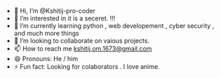 - 👋 Hi, I’m @Kshitij-pro-coder
- 👀 I’m interested in it is a seceret. !!!
- 🌱 I’m currently learning python , web developement , cyber security , and much more things
- 💞️ I’m looking to collaborate on vaious projects.
- 📫 How to reach me kshitij.om.1673@gmail.com
- 😄 Pronouns: He / him
- ⚡ Fun fact: Looking for colaborators . I love anime.
<!---
Kshitij-pro-coder/Kshitij-pro-coder is a ✨ special ✨ repository because its `README.md` (this file) appears on your GitHub profile.
You can click the Preview link to take a look at your changes.
--->

